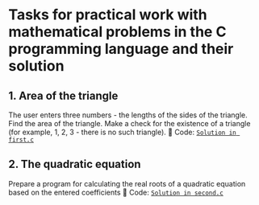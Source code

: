 # Tasks for practical work with mathematical problems in the C programming language and their solution

## 1. Area of the triangle
The user enters three numbers - the lengths of the sides of the triangle. Find the area of the triangle. Make a check for the existence of a triangle (for example, 1, 2, 3 - there is no such triangle).
📁 Code: [`Solution in first.c`](https://github.com/Liloika/tasks_math_c/blob/main/first.c)

## 2. The quadratic equation
Prepare a program for calculating the real roots of a quadratic equation based on the entered coefficients
📁 Code: [`Solution in second.c`]()
